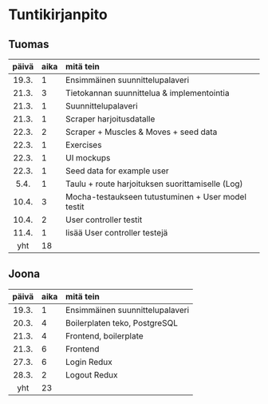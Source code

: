 # Tuntikirjanpito

## Tuomas
| päivä | aika | mitä tein  |
| :----:|:-----| :-----|
| 19.3. | 1    | Ensimmäinen suunnittelupalaveri |
| 21.3. | 3    | Tietokannan suunnittelua & implementointia |
| 21.3. | 1    | Suunnittelupalaveri |
| 21.3. | 1    | Scraper harjoitusdatalle |
| 22.3. | 2    | Scraper + Muscles & Moves + seed data |
| 22.3. | 1    | Exercises |
| 22.3. | 1    | UI mockups |
| 22.3. | 1    | Seed data for example user |
| 5.4.  | 1    | Taulu + route harjoituksen suorittamiselle (Log) |
| 10.4. | 3    | Mocha-testaukseen tutustuminen + User model testit |
| 10.4. | 2    | User controller testit |
| 11.4. | 1    | lisää User controller testejä |
| yht   | 18    | | 

## Joona
| päivä | aika | mitä tein  |
| :----:|:-----| :-----|
| 19.3. | 1    | Ensimmäinen suunnittelupalaveri |
| 20.3. | 4    | Boilerplaten teko, PostgreSQL |
| 21.3. | 4    | Frontend, boilerplate |
| 21.3. | 6    | Frontend |
| 27.3. | 6    | Login Redux |
| 28.3. | 2    | Logout Redux |
| yht   | 23   | | 
